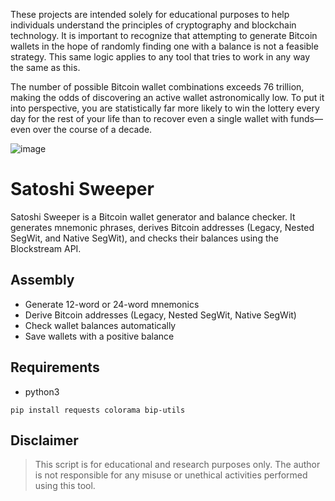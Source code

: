 These projects are intended solely for educational purposes to help individuals understand the principles of cryptography and blockchain technology. It is important to recognize that attempting to generate Bitcoin wallets in the hope of randomly finding one with a balance is not a feasible strategy. This same logic applies to any tool that tries to work in any way the same as this.

The number of possible Bitcoin wallet combinations exceeds 76 trillion, making the odds of discovering an active wallet astronomically low. To put it into perspective, you are statistically far more likely to win the lottery every day for the rest of your life than to recover even a single wallet with funds—even over the course of a decade.


![image](https://github.com/user-attachments/assets/11265c24-41b9-4251-92f6-391338b8bc50)



# Satoshi Sweeper

Satoshi Sweeper is a Bitcoin wallet generator and balance checker. 
It generates mnemonic phrases, derives Bitcoin addresses (Legacy, Nested SegWit, and Native SegWit), and checks their balances using the Blockstream API.


## Assembly
- Generate 12-word or 24-word mnemonics
- Derive Bitcoin addresses (Legacy, Nested SegWit, Native SegWit)
- Check wallet balances automatically
- Save wallets with a positive balance


## Requirements

- python3
```
pip install requests colorama bip-utils
```


## Disclaimer
> This script is for educational and research purposes only. The author is not responsible for any misuse or unethical activities performed using this tool.
